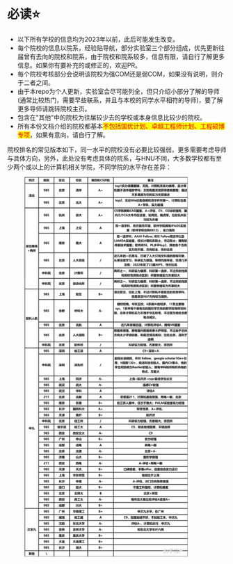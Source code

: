 # 必读⭐

* 以下所有学校的信息均为2023年以前，此后可能发生改变。
* 每个院校的信息以院系，经验贴导航，部分实验室三个部分组成，优先更新往届曾有去向的院校和院系，由于院校和院系较多，信息有限，请自行了解更多信息。如果你有要补充的或修正的，欢迎PR。
* 每个院校考核部分会说明该院校为强COM还是弱COM，如果没有说明，则介于二者之间。
* 由于本repo为个人更新，实验室会尽可能列全，但只介绍小部分了解的导师(通常比较热门，需要早些联系，并且与本校的同学水平相符的导师)，要了解更多导师请跳转院校主页。
* 包含在"其他"中的院校为往届较少去的学校或本身信息比较少的院校。
* 所有本份文档介绍的院校都基本<mark style="color:red;">不包括国优计划、卓越工程师计划、工程硕博专项</mark>，如果有意向，请自行了解。

[^国优计划]: 2023年出台，研究生在读期间修读一部分教育学课程，毕业时拿到本专业学位同时获得相应教育学位和中小学教师资格证，主要面向理工科推免。

院校排名的常见版本如下，同一水平的院校没有必要比较强弱，更多需要考虑导师与具体方向，另外，此处没有考虑具体的院系，与HNU不同，大多数学校都有至少两个或以上的计算机相关学院，不同学院的水平存在差异：

<figure><img src="../.gitbook/assets/计算机专业保研.jpeg" alt="" width="375"><figcaption></figcaption></figure>



